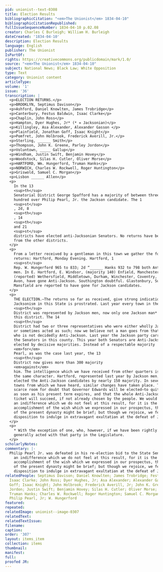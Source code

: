 ```yaml
---
pid: unionist--text-0308
title: Election Results
bibliographicCitation: "<em>The Unionist</em> 1834-04-10"
bibliographicCitationRepublished: 
fullIssueSequenceNumber: 1834-04-10 p.02.08
creator: Charles C Burleigh; William H. Burleigh
dateCreated: '1834-04-10'
description: Election Results
language: English
publisher: The Unionist
IsPartOf: 
rights: https://creativecommons.org/publicdomain/mark/1.0/
source: "<em>The Unionist</em> 1834-04-10"
subject: National News; Black Law; White Opposition
type: Text
category: Unionist content
articleType: 
volume: '1'
issue: '36'
transcription: |
  <p>ELECTION RETURNS.</p>
  <p>BROOKLYN, Septimus Davison</p>
  <p>Ashford, Daniel Knowlten, James Trobridge</p>
  <p>Canterbury, Festus Baldwin, Isaac Clarke</p>
  <p>Chaplin, John Ross</p>
  <p>Hampton, Dyer Hughes, Jr* (* = Jacksonian)</p>
  <p>Killingley, Asa Alexander, Alexander Gasson </p>
  <p>Plainfield, Jonathan Goff, Isaac Knight</p>
  <p>Pomfret, John Holbrook, Frederick Averill, Jr.</p>
  <p>Sterling, ______ Smith</p>
  <p>Thompson, John K. Greene, Parley Jordon</p>
  <p>Voluntown, _____ Gallup</p>
  <p>Windham, Justin Swift, Benjamin Hovey</p>
  <p>Woodstock, Silas H. Cutler, Oliver Morse</p>
  <p>HARTFORD, Wm. Hungerford, Truman Hanks</p>
  <p>NORWICH, Charles W. Rockwell, Roger Huntington</p>
  <p>Griswold, Samuel C. Morgan</p>
  <p>Lisbon ______ Allen</p>
  <p>
    In the 13
    <sup>th</sup>
    Senatorial District George Spafford has a majority of between three and four
    hundred over Philip Pearl, Jr. the Jackson candidate. The 1
    <sup>st</sup>
    , 2d, 8
    <sup>th</sup>
    , 14
    <sup>th</sup>
    and 21
    <sup>st</sup>
    districts have elected anti-Jacksonian Senators. No returns have been received
    from the other districts.
  </p>
  <p>
    From a letter received by a gentleman in this town we gather the following
    returns: Hartford, Monday Evening. Hartford, 1
    <sup>st</sup>
    Rep. W. Hungerford 965 to 833; 2d “______ Hanks 932 to 798 both Anti Jackson
    men. In E. Hartford, E. Windsor, (majority 140) Enfield, Manchester,
    (reported) Wethersfield, Middletown, Durham, Winchester, Coventry, (reported)
    Avon, have gone Anti-Jackson. Southington doubtful. Glastonbury, Suffield and
    Mansfield are reported to have gone for Jackson candidates.
  </p>
  <p>
    THE ELECTION.—The returns so far as received, give strong indications that
    Jacksonism in this State is prostrated. Last year every town in the 13
    <sup>th</sup>
    District was represented by Jackson men, now only one Jackson man* goes from
    this district. The 14
    <sup>th</sup>
    District had two or three representatives who were either wholly Jackson men,
    or sometimes acted as such; now we believe not a man goes from that district
    who is not decidedly Anti-Jackson. Last year the Jackson party carried one of
    the Senators in this county. This year both Senators are Anti-Jackson, and
    elected by decisive majorities. Instead of a respectable majority
    <em>for</em>
    Pearl, as was the case last year, the 13
    <sup>th</sup>
    District now gives more than 300 majority
    <em>against</em>
    him. The intelligence which we have received from other quarters is of much
    the same character. Hartford, represented last year by Jackson men, has now
    elected the Anti-Jackson candidates by nearly 150 majority. In several other
    towns from which we have heard, similar changes have taken place. There is
    scarce room for doubt that Governor Edwards will be elected—to quit the office
    as soon as his present term expires, and that the whole Anti-Jackson State
    ticket will succeed, if not already chosen by the people. We would not affect
    an indifference which we do not feel at this result, for it is the
    accomplishment of the wish which we expressed in our prospectus, that the rule
    of the present dynasty might be brief; but though we rejoice, we feel no
    disposition to indulge in extravagant exultation at the defeat of Jacksonism.
  </p>
  <p>
    * With the exception of one, who, however, if we have been rightly informed,
    generally acted with that party in the Legislature.
  </p>
scholarlyNotes: 
commentary: |-
  Philip Pearl Jr. was defeated in his re-election bid to the State Senate, a blow to the public legitimacy of the Black Law. <em>The Unionist</em> happily reports that "Jacksonism in this State is prostrated." The editors refrain from "affect[ing]
    an indifference which we do not feel at this result, for it is the
    accomplishment of the wish which we expressed in our prospectus, that the rule
    of the present dynasty might be brief; but though we rejoice, we feel no
    disposition to indulge in extravagant exultation at the defeat of Jacksonism."
relatedPeople: Septimus Davison; Daniel Knowlten; James Trobridge; Festus Baldwin;
  Isaac Clarke; John Ross; Dyer Hughes, Jr; Asa Alexander; Alexander Gasson; Jonathan
  Goff; Isaac Knight; John Holbrook; Frederick Averill, Jr; John K. Greene; Parley
  Jordon; Justin Swift; Benjamin Hovey; Silas H. Cutler; Oliver Morse; William Hungerford;
  Truman Hanks; Charles W. Rockwell; Roger Huntington; Samuel C. Morgan; George Spafford;
  Philip Pearl, Jr; W. Hungerford
featured: 
repeated: 
relatedImage: unionist--image-0307
relatedText: 
relatedTextIssue: 
filename: 
caption: 
order: '307'
layout: items_item
collection: items
thumbnail: 
manifest: 
full: 
proofed JR: 
---
```

